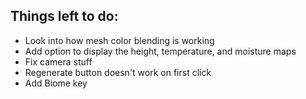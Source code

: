 ## Things left to do:

- Look into how mesh color blending is working
- Add option to display the height, temperature, and moisture maps
- Fix camera stuff
- Regenerate button doesn't work on first click
- Add Biome key
